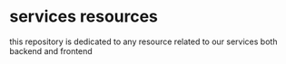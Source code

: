 # services resources

this repository is dedicated to any resource related to our services both backend and frontend

